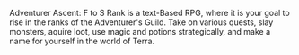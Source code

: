 Adventurer Ascent: F to S Rank is a text-Based RPG, where it is your goal to rise in the ranks of the Adventurer's Guild. 
Take on various quests, slay monsters, aquire loot, use magic and potions strategically, and make a name for yourself
in the world of Terra.

